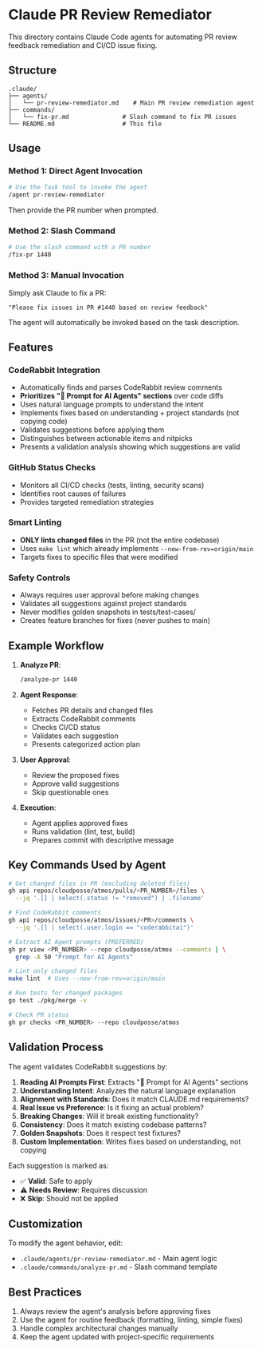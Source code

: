 # Claude PR Review Remediator

This directory contains Claude Code agents for automating PR review feedback remediation and CI/CD issue fixing.

## Structure

```text
.claude/
├── agents/
│   └── pr-review-remediator.md    # Main PR review remediation agent
├── commands/
│   └── fix-pr.md               # Slash command to fix PR issues
└── README.md                   # This file
```

## Usage

### Method 1: Direct Agent Invocation

```bash
# Use the Task tool to invoke the agent
/agent pr-review-remediator
```

Then provide the PR number when prompted.

### Method 2: Slash Command

```bash
# Use the slash command with a PR number
/fix-pr 1440
```

### Method 3: Manual Invocation

Simply ask Claude to fix a PR:
```text
"Please fix issues in PR #1440 based on review feedback"
```

The agent will automatically be invoked based on the task description.

## Features

### CodeRabbit Integration
- Automatically finds and parses CodeRabbit review comments
- **Prioritizes "🤖 Prompt for AI Agents" sections** over code diffs
- Uses natural language prompts to understand the intent
- Implements fixes based on understanding + project standards (not copying code)
- Validates suggestions before applying them
- Distinguishes between actionable items and nitpicks
- Presents a validation analysis showing which suggestions are valid

### GitHub Status Checks
- Monitors all CI/CD checks (tests, linting, security scans)
- Identifies root causes of failures
- Provides targeted remediation strategies

### Smart Linting
- **ONLY lints changed files** in the PR (not the entire codebase)
- Uses `make lint` which already implements `--new-from-rev=origin/main`
- Targets fixes to specific files that were modified

### Safety Controls
- Always requires user approval before making changes
- Validates all suggestions against project standards
- Never modifies golden snapshots in tests/test-cases/
- Creates feature branches for fixes (never pushes to main)

## Example Workflow

1. **Analyze PR**:
   ```bash
   /analyze-pr 1440
   ```

2. **Agent Response**:
   - Fetches PR details and changed files
   - Extracts CodeRabbit comments
   - Checks CI/CD status
   - Validates each suggestion
   - Presents categorized action plan

3. **User Approval**:
   - Review the proposed fixes
   - Approve valid suggestions
   - Skip questionable ones

4. **Execution**:
   - Agent applies approved fixes
   - Runs validation (lint, test, build)
   - Prepares commit with descriptive message

## Key Commands Used by Agent

```bash
# Get changed files in PR (excluding deleted files)
gh api repos/cloudposse/atmos/pulls/<PR_NUMBER>/files \
  --jq '.[] | select(.status != "removed") | .filename'

# Find CodeRabbit comments
gh api repos/cloudposse/atmos/issues/<PR>/comments \
  --jq '.[] | select(.user.login == "coderabbitai")'

# Extract AI Agent prompts (PREFERRED)
gh pr view <PR_NUMBER> --repo cloudposse/atmos --comments | \
  grep -A 50 "Prompt for AI Agents"

# Lint only changed files
make lint  # Uses --new-from-rev=origin/main

# Run tests for changed packages
go test ./pkg/merge -v

# Check PR status
gh pr checks <PR_NUMBER> --repo cloudposse/atmos
```

## Validation Process

The agent validates CodeRabbit suggestions by:

1. **Reading AI Prompts First**: Extracts "🤖 Prompt for AI Agents" sections
2. **Understanding Intent**: Analyzes the natural language explanation
3. **Alignment with Standards**: Does it match CLAUDE.md requirements?
4. **Real Issue vs Preference**: Is it fixing an actual problem?
5. **Breaking Changes**: Will it break existing functionality?
6. **Consistency**: Does it match existing codebase patterns?
7. **Golden Snapshots**: Does it respect test fixtures?
8. **Custom Implementation**: Writes fixes based on understanding, not copying

Each suggestion is marked as:
- ✅ **Valid**: Safe to apply
- ⚠️ **Needs Review**: Requires discussion
- ❌ **Skip**: Should not be applied

## Customization

To modify the agent behavior, edit:
- `.claude/agents/pr-review-remediator.md` - Main agent logic
- `.claude/commands/analyze-pr.md` - Slash command template

## Best Practices

1. Always review the agent's analysis before approving fixes
2. Use the agent for routine feedback (formatting, linting, simple fixes)
3. Handle complex architectural changes manually
4. Keep the agent updated with project-specific requirements
